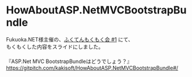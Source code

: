# HowAboutASP.NetMVCBootstrapBundle

Fukuoka.NET様主催の、[ふくてんもくもく会 #1](https://fukuten.connpass.com/event/74591/) にて、  
もくもくした内容をスライドにしました。  
　  
『ASP.Net MVC BootstrapBundleはどうでしょう？』  
https://gitpitch.com/kakisoft/HowAboutASP.NetMVCBootstrapBundle#/
